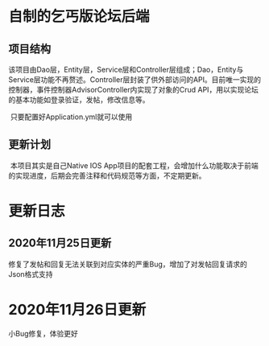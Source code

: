 # 自制的乞丐版论坛后端

## 项目结构

​	该项目由Dao层，Entity层，Service层和Controller层组成；Dao，Entity与Service层功能不再赘述。Controller层封装了供外部访问的API。目前唯一实现的控制器，事件控制器AdvisorController内实现了对象的Crud API，用以实现论坛的基本功能如登录验证，发帖，修改信息等。

​	只要配置好Application.yml就可以使用

## 更新计划

​	本项目其实是自己Native IOS App项目的配套工程，会增加什么功能取决于前端的实现进度，后期会完善注释和代码规范等方面，不定期更新。



# 更新日志

## 2020年11月25日更新

修复了发帖和回复无法关联到对应实体的严重Bug，增加了对发帖回复请求的Json格式支持

# 2020年11月26日更新

小Bug修复，体验更好